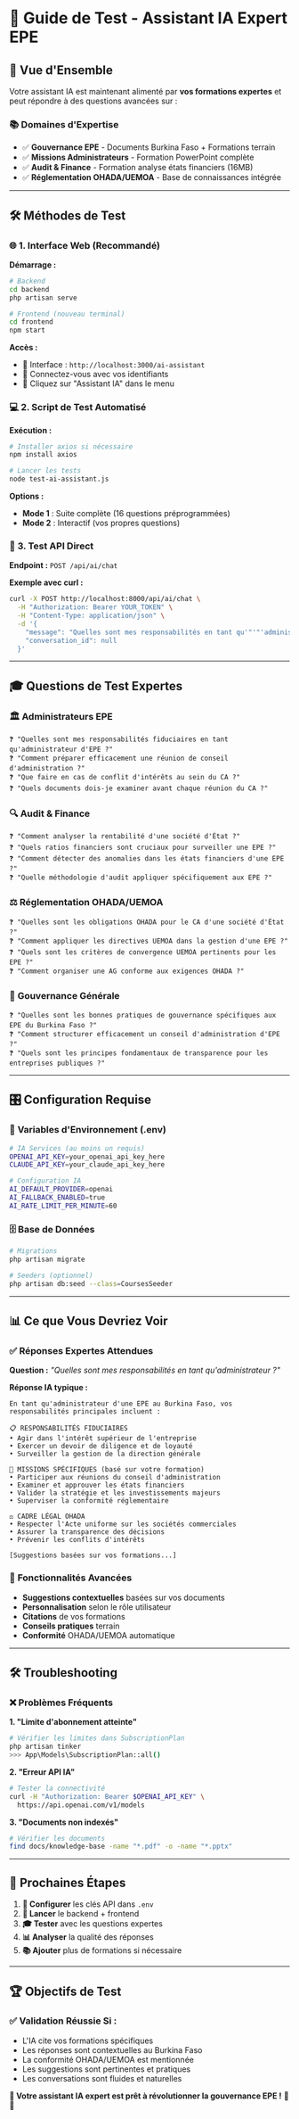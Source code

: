# 🚀 Guide de Test - Assistant IA Expert EPE

## 🎯 **Vue d'Ensemble**

Votre assistant IA est maintenant alimenté par **vos formations expertes** et peut répondre à des questions avancées sur :

### 📚 **Domaines d'Expertise**
- ✅ **Gouvernance EPE** - Documents Burkina Faso + Formations terrain
- ✅ **Missions Administrateurs** - Formation PowerPoint complète
- ✅ **Audit & Finance** - Formation analyse états financiers (16MB)
- ✅ **Réglementation OHADA/UEMOA** - Base de connaissances intégrée

---

## 🛠️ **Méthodes de Test**

### 🌐 **1. Interface Web (Recommandé)**

**Démarrage :**
```bash
# Backend
cd backend
php artisan serve

# Frontend (nouveau terminal)
cd frontend
npm start
```

**Accès :**
- 📱 Interface : `http://localhost:3000/ai-assistant`
- 🔑 Connectez-vous avec vos identifiants
- 🤖 Cliquez sur "Assistant IA" dans le menu

### 💻 **2. Script de Test Automatisé**

**Exécution :**
```bash
# Installer axios si nécessaire
npm install axios

# Lancer les tests
node test-ai-assistant.js
```

**Options :**
- **Mode 1** : Suite complète (16 questions préprogrammées)
- **Mode 2** : Interactif (vos propres questions)

### 🔧 **3. Test API Direct**

**Endpoint :** `POST /api/ai/chat`

**Exemple avec curl :**
```bash
curl -X POST http://localhost:8000/api/ai/chat \
  -H "Authorization: Bearer YOUR_TOKEN" \
  -H "Content-Type: application/json" \
  -d '{
    "message": "Quelles sont mes responsabilités en tant qu'"'"'administrateur d'"'"'EPE ?",
    "conversation_id": null
  }'
```

---

## 🎓 **Questions de Test Expertes**

### 🏛️ **Administrateurs EPE**
```
❓ "Quelles sont mes responsabilités fiduciaires en tant qu'administrateur d'EPE ?"
❓ "Comment préparer efficacement une réunion de conseil d'administration ?"
❓ "Que faire en cas de conflit d'intérêts au sein du CA ?"
❓ "Quels documents dois-je examiner avant chaque réunion du CA ?"
```

### 🔍 **Audit & Finance**
```
❓ "Comment analyser la rentabilité d'une société d'État ?"
❓ "Quels ratios financiers sont cruciaux pour surveiller une EPE ?"
❓ "Comment détecter des anomalies dans les états financiers d'une EPE ?"
❓ "Quelle méthodologie d'audit appliquer spécifiquement aux EPE ?"
```

### ⚖️ **Réglementation OHADA/UEMOA**
```
❓ "Quelles sont les obligations OHADA pour le CA d'une société d'État ?"
❓ "Comment appliquer les directives UEMOA dans la gestion d'une EPE ?"
❓ "Quels sont les critères de convergence UEMOA pertinents pour les EPE ?"
❓ "Comment organiser une AG conforme aux exigences OHADA ?"
```

### 🎯 **Gouvernance Générale**
```
❓ "Quelles sont les bonnes pratiques de gouvernance spécifiques aux EPE du Burkina Faso ?"
❓ "Comment structurer efficacement un conseil d'administration d'EPE ?"
❓ "Quels sont les principes fondamentaux de transparence pour les entreprises publiques ?"
```

---

## 🎛️ **Configuration Requise**

### 🔑 **Variables d'Environnement (.env)**
```bash
# IA Services (au moins un requis)
OPENAI_API_KEY=your_openai_api_key_here
CLAUDE_API_KEY=your_claude_api_key_here

# Configuration IA
AI_DEFAULT_PROVIDER=openai
AI_FALLBACK_ENABLED=true
AI_RATE_LIMIT_PER_MINUTE=60
```

### 🗄️ **Base de Données**
```bash
# Migrations
php artisan migrate

# Seeders (optionnel)
php artisan db:seed --class=CoursesSeeder
```

---

## 📊 **Ce que Vous Devriez Voir**

### ✅ **Réponses Expertes Attendues**

**Question :** *"Quelles sont mes responsabilités en tant qu'administrateur ?"*

**Réponse IA typique :**
```
En tant qu'administrateur d'une EPE au Burkina Faso, vos responsabilités principales incluent :

📋 RESPONSABILITÉS FIDUCIAIRES
• Agir dans l'intérêt supérieur de l'entreprise
• Exercer un devoir de diligence et de loyauté
• Surveiller la gestion de la direction générale

🎯 MISSIONS SPÉCIFIQUES (basé sur votre formation)
• Participer aux réunions du conseil d'administration
• Examiner et approuver les états financiers
• Valider la stratégie et les investissements majeurs
• Superviser la conformité réglementaire

⚖️ CADRE LÉGAL OHADA
• Respecter l'Acte uniforme sur les sociétés commerciales
• Assurer la transparence des décisions
• Prévenir les conflits d'intérêts

[Suggestions basées sur vos formations...]
```

### 🚀 **Fonctionnalités Avancées**

- **Suggestions contextuelles** basées sur vos documents
- **Personnalisation** selon le rôle utilisateur
- **Citations** de vos formations
- **Conseils pratiques** terrain
- **Conformité** OHADA/UEMOA automatique

---

## 🛠️ **Troubleshooting**

### ❌ **Problèmes Fréquents**

**1. "Limite d'abonnement atteinte"**
```bash
# Vérifier les limites dans SubscriptionPlan
php artisan tinker
>>> App\Models\SubscriptionPlan::all()
```

**2. "Erreur API IA"**
```bash
# Tester la connectivité
curl -H "Authorization: Bearer $OPENAI_API_KEY" \
  https://api.openai.com/v1/models
```

**3. "Documents non indexés"**
```bash
# Vérifier les documents
find docs/knowledge-base -name "*.pdf" -o -name "*.pptx"
```

---

## 🎯 **Prochaines Étapes**

1. **🔧 Configurer** les clés API dans `.env`
2. **🚀 Lancer** le backend + frontend
3. **🎓 Tester** avec les questions expertes
4. **📊 Analyser** la qualité des réponses
5. **📚 Ajouter** plus de formations si nécessaire

---

## 🏆 **Objectifs de Test**

### ✅ **Validation Réussie Si :**
- L'IA cite vos formations spécifiques
- Les réponses sont contextuelles au Burkina Faso
- La conformité OHADA/UEMOA est mentionnée
- Les suggestions sont pertinentes et pratiques
- Les conversations sont fluides et naturelles

**🎉 Votre assistant IA expert est prêt à révolutionner la gouvernance EPE !** 🚀🤖